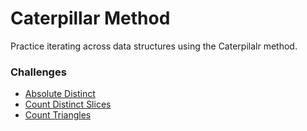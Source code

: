 # Caterpillar Method

Practice iterating across data structures using the Caterpilalr method.

### Challenges
* [Absolute Distinct](abs_distinct.rb)
* [Count Distinct Slices](count_distinct_slices.rb)
* [Count Triangles](count_triangles.rb)